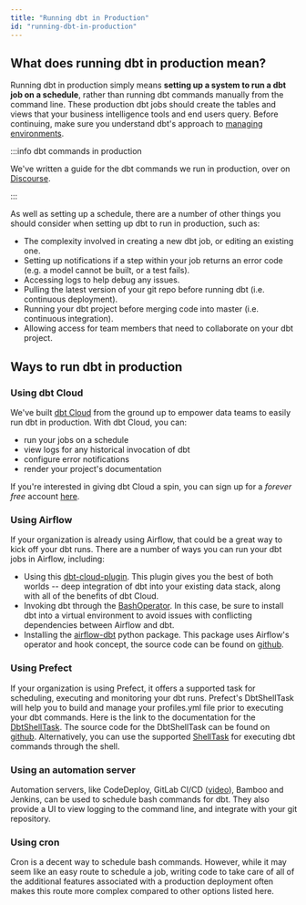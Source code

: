 ```yaml
---
title: "Running dbt in Production"
id: "running-dbt-in-production"
---
```


## What does running dbt in production mean?
Running dbt in production simply means **setting up a system to run a dbt job on a schedule**, rather than running dbt commands manually from the command line. These production dbt jobs should create the tables and views that your business intelligence tools and end users query. Before continuing, make sure you understand dbt's approach to [managing environments](managing-environments).

:::info dbt commands in production

We've written a guide for the dbt commands we run in production, over on [Discourse](https://discourse.getdbt.com/t/what-are-the-dbt-commands-you-run-in-your-production-deployment-of-dbt/366).

:::

As well as setting up a schedule, there are a number of other things you should consider when setting up dbt to run in production, such as:
* The complexity involved in creating a new dbt job, or editing an existing one.
* Setting up notifications if a step within your job returns an error code (e.g. a model cannot be built, or a test fails).
* Accessing logs to help debug any issues.
* Pulling the latest version of your git repo before running dbt (i.e. continuous deployment).
* Running your dbt project before merging code into master (i.e. continuous integration).
* Allowing access for team members that need to collaborate on your dbt project.

## Ways to run dbt in production
### Using dbt Cloud
We've built [dbt Cloud](https://www.getdbt.com/) from the ground up to empower data teams to easily run dbt in production. With dbt Cloud, you can:
- run your jobs on a schedule
- view logs for any historical invocation of dbt
- configure error notifications
- render your project's documentation

If you're interested in giving dbt Cloud a spin, you can sign up for a *forever free* account [here](https://cloud.getdbt.com/signup/).

<Lightbox src="/img/docs/running-a-dbt-project/8e7a6eb-cloud-img.png" title="dbt Cloud in action"/>

### Using Airflow
If your organization is already using Airflow, that could be a great way to kick off your dbt runs. There are a number of ways you can run your dbt jobs in Airflow, including:
* Using this [dbt-cloud-plugin](https://github.com/dwallace0723/dbt-cloud-plugin/). This plugin gives you the best of both worlds -- deep integration of dbt into your existing data stack, along with all of the benefits of dbt Cloud.
* Invoking dbt through the [BashOperator](https://airflow.apache.org/howto/operator/bash.html). In this case, be sure to install dbt into a virtual environment to avoid issues with conflicting dependencies between Airflow and dbt.
* Installing the [airflow-dbt](https://pypi.org/project/airflow-dbt/) python package. This package uses Airflow's operator and hook concept, the source code can be found on [github](https://github.com/gocardless/airflow-dbt).

### Using Prefect
If your organization is using Prefect, it offers a supported task for scheduling, executing and monitoring your dbt runs. Prefect's DbtShellTask will help you to build and manage your profiles.yml file prior to executing your dbt commands. Here is the link to the documentation for the [DbtShellTask](https://docs.prefect.io/api/latest/tasks/dbt.html#dbtshelltask). 
The source code for the DbtShellTask can be found on [github](https://github.com/PrefectHQ/prefect/blob/master/src/prefect/tasks/dbt/dbt.py).  Alternatively, you can use the supported [ShellTask](https://docs.prefect.io/api/latest/tasks/shell.html#shelltask) for executing dbt commands through the shell.   

### Using an automation server
Automation servers, like CodeDeploy, GitLab CI/CD ([video](https://youtu.be/-XBIIY2pFpc?t=1301)), Bamboo and Jenkins, can be used to schedule bash commands for dbt. They also provide a UI to view logging to the command line, and integrate with your git repository.

### Using cron
Cron is a decent way to schedule bash commands. However, while it may seem like an easy route to schedule a job, writing code to take care of all of the additional features associated with a production deployment often makes this route more complex compared to other options listed here.
